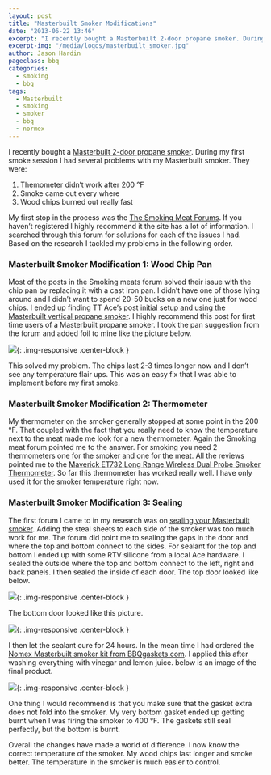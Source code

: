 ```yaml
---
layout: post
title: "Masterbuilt Smoker Modifications"
date: "2013-06-22 13:46"
excerpt: "I recently bought a Masterbuilt 2-door propane smoker. During my first smoke session I had several problems with my Masterbuilt smoker. They were: Themometer didn’t work after 200 °F, Smoke came out every where, and Wood chips burned out really fast. I made some modifications"
excerpt-img: "/media/logos/masterbuilt_smoker.jpg"
author: Jason Hardin
pageclass: bbq
categories:
  - smoking
  - bbq
tags:
  - Masterbuilt
  - smoking
  - smoker
  - bbq
  - normex
---
```


I recently bought a [Masterbuilt 2-door propane smoker](http://www.amazon.com/gp/product/B004W4NDPY/ref=oh_details_o02_s00_i00?ie=UTF8&psc=1). During my first smoke session I had several problems with my Masterbuilt smoker. They were:

1. Themometer didn’t work after 200 °F
1. Smoke came out every where
1. Wood chips burned out really fast

My first stop in the process was the [The Smoking Meat Forums](http://www.smokingmeatforums.com/). If you haven’t registered I highly recommend it the site has a lot of information. I searched through this forum for solutions for each of the issues I had. Based on the research I tackled my problems in the following order.

### Masterbuilt Smoker Modification 1: Wood Chip Pan

Most of the posts in the Smoking meats forum solved their issue with the chip pan by replacing it with a cast iron pan. I didn’t have one of those lying around and I didn’t want to spend 20-50 bucks on a new one just for wood chips. I ended up finding TT Ace’s post [initial setup and using the Masterbuilt vertical propane smoker](http://www.smokingmeatforums.com/t/113601/initial-setup-and-using-the-masterbuilt-vertical-propane-smoker). I highly recommend this post for first time users of a Masterbuilt propane smoker. I took the pan suggestion from the forum and added foil to mine like the picture below.

![]({{site.url}}/media/bbq/woodchip_pan_mod.jpg){: .img-responsive  .center-block }

This solved my problem. The chips last 2-3 times longer now and I don’t see any temperature flair ups. This was an easy fix that I was able to implement before my first smoke.

### Masterbuilt Smoker Modification 2: Thermometer

My thermometer on the smoker generally stopped at some point in the 200 °F. That coupled with the fact that you really need to know the temperature next to the meat made me look for a new thermometer. Again the Smoking meat forum pointed me to the answer. For smoking you need 2 thermometers one for the smoker and one for the meat. All the reviews pointed me to the [Maverick ET732 Long Range Wireless Dual Probe Smoker Thermometer](http://www.amazon.com/gp/product/B007UFOUB8/ref=oh_details_o01_s00_i00?ie=UTF8&psc=1). So far this thermometer has worked really well. I have only used it for the smoker temperature right now.

### Masterbuilt Smoker Modification 3: Sealing

The first forum I came to in my research was on [sealing your Masterbuilt smoker](http://www.smokingmeatforums.com/t/143002/my-insulation-and-door-seals-thermal-camera-pic#post_1007623). Adding the steal sheets to each side of the smoker was too much work for me. The forum did point me to sealing the gaps in the door and where the top and bottom connect to the sides. For sealant for the top and bottom I ended up with some RTV silicone from a local Ace hardware. I sealed the outside where the top and bottom connect to the left, right and back panels. I then sealed the inside of each door. The top door looked like below.

![]({{site.url}}/media/bbq/upper_door_seal.jpg){: .img-responsive  .center-block }

The bottom door looked like this picture.

![]({{site.url}}/media/profiles/lower_door_seal.jpg){: .img-responsive  .center-block }

I then let the sealant cure for 24 hours. In the mean time I had ordered the [Nomex Masterbuilt smoker kit from BBQgaskets.com](http://bbqgaskets.com/catalog_2.html). I applied this after washing everything with vinegar and lemon juice. below is an image of the final product.

![]({{site.url}}/media/profiles/normex_on_smoker.jpg){: .img-responsive  .center-block }

One thing I would recommend is that you make sure that the gasket extra does not fold into the smoker. My very bottom gasket ended up getting burnt when I was firing the smoker to 400 °F. The gaskets still seal perfectly, but the bottom is burnt.

Overall the changes have made a world of difference. I now know the correct temperature of the smoker. My wood chips last longer and smoke better. The temperature in the smoker is much easier to control.
